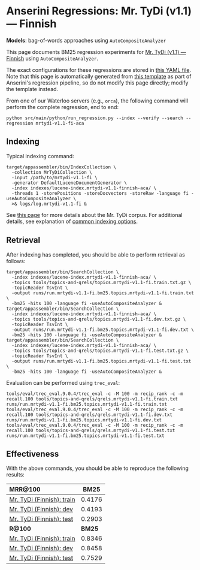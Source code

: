 # Anserini Regressions: Mr. TyDi (v1.1) &mdash; Finnish

**Models**: bag-of-words approaches using `AutoCompositeAnalyzer`

This page documents BM25 regression experiments for [Mr. TyDi (v1.1) &mdash; Finnish](https://github.com/castorini/mr.tydi) using `AutoCompositeAnalyzer`.

The exact configurations for these regressions are stored in [this YAML file](../../src/main/resources/regression/mrtydi-v1.1-fi-aca.yaml).
Note that this page is automatically generated from [this template](../../src/main/resources/docgen/templates/mrtydi-v1.1-fi-aca.template) as part of Anserini's regression pipeline, so do not modify this page directly; modify the template instead.

From one of our Waterloo servers (e.g., `orca`), the following command will perform the complete regression, end to end:

```
python src/main/python/run_regression.py --index --verify --search --regression mrtydi-v1.1-fi-aca
```

## Indexing

Typical indexing command:

```
target/appassembler/bin/IndexCollection \
  -collection MrTyDiCollection \
  -input /path/to/mrtydi-v1.1-fi \
  -generator DefaultLuceneDocumentGenerator \
  -index indexes/lucene-index.mrtydi-v1.1-finnish-aca/ \
  -threads 1 -storePositions -storeDocvectors -storeRaw -language fi -useAutoCompositeAnalyzer \
  >& logs/log.mrtydi-v1.1-fi &
```

See [this page](https://github.com/castorini/mr.tydi) for more details about the Mr. TyDi corpus.
For additional details, see explanation of [common indexing options](../../docs/common-indexing-options.md).

## Retrieval

After indexing has completed, you should be able to perform retrieval as follows:

```
target/appassembler/bin/SearchCollection \
  -index indexes/lucene-index.mrtydi-v1.1-finnish-aca/ \
  -topics tools/topics-and-qrels/topics.mrtydi-v1.1-fi.train.txt.gz \
  -topicReader TsvInt \
  -output runs/run.mrtydi-v1.1-fi.bm25.topics.mrtydi-v1.1-fi.train.txt \
  -bm25 -hits 100 -language fi -useAutoCompositeAnalyzer &
target/appassembler/bin/SearchCollection \
  -index indexes/lucene-index.mrtydi-v1.1-finnish-aca/ \
  -topics tools/topics-and-qrels/topics.mrtydi-v1.1-fi.dev.txt.gz \
  -topicReader TsvInt \
  -output runs/run.mrtydi-v1.1-fi.bm25.topics.mrtydi-v1.1-fi.dev.txt \
  -bm25 -hits 100 -language fi -useAutoCompositeAnalyzer &
target/appassembler/bin/SearchCollection \
  -index indexes/lucene-index.mrtydi-v1.1-finnish-aca/ \
  -topics tools/topics-and-qrels/topics.mrtydi-v1.1-fi.test.txt.gz \
  -topicReader TsvInt \
  -output runs/run.mrtydi-v1.1-fi.bm25.topics.mrtydi-v1.1-fi.test.txt \
  -bm25 -hits 100 -language fi -useAutoCompositeAnalyzer &
```

Evaluation can be performed using `trec_eval`:

```
tools/eval/trec_eval.9.0.4/trec_eval -c -M 100 -m recip_rank -c -m recall.100 tools/topics-and-qrels/qrels.mrtydi-v1.1-fi.train.txt runs/run.mrtydi-v1.1-fi.bm25.topics.mrtydi-v1.1-fi.train.txt
tools/eval/trec_eval.9.0.4/trec_eval -c -M 100 -m recip_rank -c -m recall.100 tools/topics-and-qrels/qrels.mrtydi-v1.1-fi.dev.txt runs/run.mrtydi-v1.1-fi.bm25.topics.mrtydi-v1.1-fi.dev.txt
tools/eval/trec_eval.9.0.4/trec_eval -c -M 100 -m recip_rank -c -m recall.100 tools/topics-and-qrels/qrels.mrtydi-v1.1-fi.test.txt runs/run.mrtydi-v1.1-fi.bm25.topics.mrtydi-v1.1-fi.test.txt
```

## Effectiveness

With the above commands, you should be able to reproduce the following results:

| **MRR@100**                                                                                                  | **BM25**  |
|:-------------------------------------------------------------------------------------------------------------|-----------|
| [Mr. TyDi (Finnish): train](https://github.com/castorini/mr.tydi)                                            | 0.4176    |
| [Mr. TyDi (Finnish): dev](https://github.com/castorini/mr.tydi)                                              | 0.4193    |
| [Mr. TyDi (Finnish): test](https://github.com/castorini/mr.tydi)                                             | 0.2903    |
| **R@100**                                                                                                    | **BM25**  |
| [Mr. TyDi (Finnish): train](https://github.com/castorini/mr.tydi)                                            | 0.8346    |
| [Mr. TyDi (Finnish): dev](https://github.com/castorini/mr.tydi)                                              | 0.8458    |
| [Mr. TyDi (Finnish): test](https://github.com/castorini/mr.tydi)                                             | 0.7529    |
